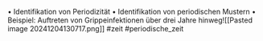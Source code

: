 • Identifikation von Periodizität
• Identifikation von periodischen Mustern
• Beispiel: Auftreten von Grippeinfektionen über drei Jahre hinweg![[Pasted image 20241204130717.png]]
#zeit #periodische_zeit 